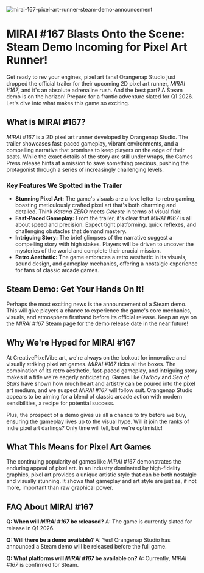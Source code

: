 ![mirai-167-pixel-art-runner-steam-demo-announcement](https://images.pexels.com/photos/18920008/pexels-photo-18920008.jpeg?auto=compress&cs=tinysrgb&fit=crop&h=627&w=1200)

# MIRAI #167 Blasts Onto the Scene: Steam Demo Incoming for Pixel Art Runner!

Get ready to rev your engines, pixel art fans! Orangenap Studio just dropped the official trailer for their upcoming 2D pixel art runner, *MIRAI #167*, and it's an absolute adrenaline rush. And the best part? A Steam demo is on the horizon! Prepare for a frantic adventure slated for Q1 2026. Let's dive into what makes this game so exciting.

## What is MIRAI #167?

*MIRAI #167* is a 2D pixel art runner developed by Orangenap Studio. The trailer showcases fast-paced gameplay, vibrant environments, and a compelling narrative that promises to keep players on the edge of their seats. While the exact details of the story are still under wraps, the Games Press release hints at a mission to save something precious, pushing the protagonist through a series of increasingly challenging levels.

### Key Features We Spotted in the Trailer

*   **Stunning Pixel Art:** The game's visuals are a love letter to retro gaming, boasting meticulously crafted pixel art that's both charming and detailed. Think *Katana ZERO* meets *Celeste* in terms of visual flair.
*   **Fast-Paced Gameplay:** From the trailer, it's clear that *MIRAI #167* is all about speed and precision. Expect tight platforming, quick reflexes, and challenging obstacles that demand mastery.
*   **Intriguing Story:** The brief glimpses of the narrative suggest a compelling story with high stakes. Players will be driven to uncover the mysteries of the world and complete their crucial mission.
*   **Retro Aesthetic:** The game embraces a retro aesthetic in its visuals, sound design, and gameplay mechanics, offering a nostalgic experience for fans of classic arcade games.

## Steam Demo: Get Your Hands On It!

Perhaps the most exciting news is the announcement of a Steam demo. This will give players a chance to experience the game's core mechanics, visuals, and atmosphere firsthand before its official release. Keep an eye on the *MIRAI #167* Steam page for the demo release date in the near future!

## Why We're Hyped for MIRAI #167

At CreativePixelVibe.art, we're always on the lookout for innovative and visually striking pixel art games. *MIRAI #167* ticks all the boxes. The combination of its retro aesthetic, fast-paced gameplay, and intriguing story makes it a title we're eagerly anticipating. Games like *Owlboy* and *Sea of Stars* have shown how much heart and artistry can be poured into the pixel art medium, and we suspect *MIRAI #167* will follow suit. Orangenap Studio appears to be aiming for a blend of classic arcade action with modern sensibilities, a recipe for potential success.

Plus, the prospect of a demo gives us all a chance to try before we buy, ensuring the gameplay lives up to the visual hype. Will it join the ranks of indie pixel art darlings? Only time will tell, but we're optimistic!

## What This Means for Pixel Art Games

The continuing popularity of games like *MIRAI #167* demonstrates the enduring appeal of pixel art. In an industry dominated by high-fidelity graphics, pixel art provides a unique artistic style that can be both nostalgic and visually stunning. It shows that gameplay and art style are just as, if not more, important than raw graphical power.

## FAQ About MIRAI #167

**Q: When will *MIRAI #167* be released?**
A: The game is currently slated for release in Q1 2026.

**Q: Will there be a demo available?**
A: Yes! Orangenap Studio has announced a Steam demo will be released before the full game.

**Q: What platforms will *MIRAI #167* be available on?**
A: Currently, *MIRAI #167* is confirmed for Steam.

